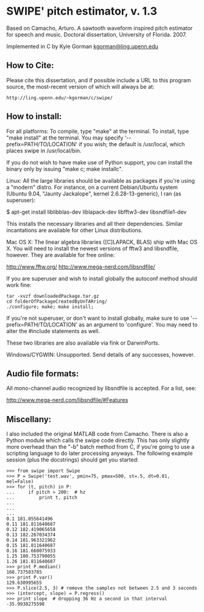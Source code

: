 SWIPE' pitch estimator, v. 1.3
==============================

Based on Camacho, Arturo. A sawtooth waveform inspired pitch estimator for
speech and music. Doctoral dissertation, University of Florida. 2007.

Implemented in C by Kyle Gorman <kgorman@ling.upenn.edu>

How to Cite:
------------

Please cite this dissertation, and if possible include a URL to this program
source, the most-recent version of which will always be at:

`http://ling.upenn.edu/~kgorman/c/swipe/`

How to install:
---------------

For all platforms: To compile, type "make" at the terminal. To install, type 
"make install" at the terminal. You may specify '--prefix=PATH/TO/LOCATION' if
you wish; the default is /usr/local, which places swipe in /usr/local/bin.

If you do not wish to have make use of Python support, you can install the 
binary only by issuing "make c; make installc".
  
Linux: All the large libraries should be available as packages if you're using 
a "modern" distro. For instance, on a current Debian/Ubuntu system (Ubuntu 
9.04, "Jaunty Jackalope", kernel 2.6.28-13-generic), I ran (as superuser):

$ apt-get install liblibblas-dev liblapack-dev libfftw3-dev libsndfile1-dev

This installs the necessary libraries and all their dependencies. Similar
incantations are available for other Linux distributions.

Mac OS X: The linear algebra libraries ([C]LAPACK, BLAS) ship with Mac OS X.
You will need to install the newest versions of fftw3 and libsndfile, however. 
They are available for free online:

http://www.fftw.org/
http://www.mega-nerd.com/libsndfile/

If you are superuser and wish to install globally the autoconf method should 
work fine:

    tar -xvzf downloadedPackage.tar.gz
    cd folderOfPackageCreatedByUnTARring/
    ./configure; make; make install;

If you're not superuser, or don't want to install globally, make sure to use 
'--prefix=PATH/TO/LOCATION' as an argument to 'configure'. You may need to 
alter the #include statements as well.

These two libraries are also available via fink or DarwinPorts.

Windows/CYGWIN: Unsupported. Send details of any successes, however.

Audio file formats:
-------------------

All mono-channel audio recognized by libsndfile is accepted. For a list, see:

http://www.mega-nerd.com/libsndfile/#Features

Miscellany:
-----------

I also included the original MATLAB code from Camacho. There is also a Python 
module which calls the swipe code directly. This has only slightly more
overhead than the "-b" batch method from C, if you're going to use a scripting 
language to do later processing anyways. The following example session (plus 
the docstrings) should get you started:

    >>> from swipe import Swipe
    >>> P = Swipe('test.wav', pmin=75, pmax=500, st=.5, dt=0.01, mel=False)
    >>> for (t, pitch) in P:
    ...     if pitch > 200:  # hz
    ...         print t, pitch
    ...
    ...
    ...
    0.1 181.055641496
    0.11 181.811640687
    0.12 182.419065658
    0.13 182.267034374
    0.14 181.963321962
    0.15 181.811640687
    0.16 181.660075933
    1.25 180.753790055
    1.26 181.811640687
    >>> print P.median()
    168.737503785
    >>> print P.var()
    129.630995655
    >>> P.slice(2.5, 3) # remove the samples not between 2.5 and 3 seconds
    >>> (intercept, slope) = P.regress()
    >>> print slope  # dropping 36 Hz a second in that interval
    -35.9938275598
